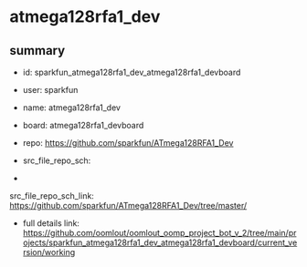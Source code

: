 # atmega128rfa1_dev
 
## summary 
* id: sparkfun_atmega128rfa1_dev_atmega128rfa1_devboard
* user: sparkfun
* name: atmega128rfa1_dev
* board: atmega128rfa1_devboard
* repo: https://github.com/sparkfun/ATmega128RFA1_Dev



* src_file_repo_sch: 
*
 src_file_repo_sch_link: https://github.com/sparkfun/ATmega128RFA1_Dev/tree/master/
* full details link: https://github.com/oomlout/oomlout_oomp_project_bot_v_2/tree/main/projects/sparkfun_atmega128rfa1_dev_atmega128rfa1_devboard/current_version/working  






